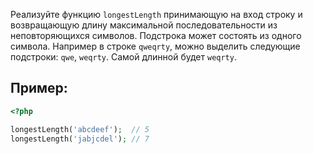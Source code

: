 Реализуйте функцию `longestLength` принимающую на вход строку и возвращающую длину максимальной последовательности из неповторяющихся символов. Подстрока может состоять из одного символа. Например в строке `qweqrty`, можно выделить следующие подстроки: `qwe`, `weqrty`. Самой длинной будет `weqrty`.

## Пример:

```php
<?php

longestLength('abcdeef');  // 5
longestLength('jabjcdel'); // 7
```
